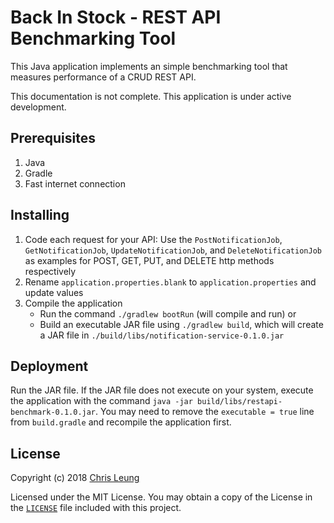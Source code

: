 # Back In Stock - REST API Benchmarking Tool

This Java application implements an simple benchmarking tool that measures performance of a CRUD REST API.

This documentation is not complete. This application is under active development.

## Prerequisites

1. Java
2. Gradle
3. Fast internet connection

## Installing

1. Code each request for your API: Use the `PostNotificationJob`,  `GetNotificationJob`, `UpdateNotificationJob`, and `DeleteNotificationJob` as examples for POST, GET, PUT, and DELETE http methods respectively
2. Rename `application.properties.blank` to `application.properties` and update values
3. Compile the application
    * Run the command `./gradlew bootRun` (will compile and run) or
    * Build an executable JAR file using `./gradlew build`, which will create a JAR file in `./build/libs/notification-service-0.1.0.jar`

## Deployment

Run the JAR file. If the JAR file does not execute on your system, execute the application with the command `java -jar build/libs/restapi-benchmark-0.1.0.jar`. You may need to remove the `executable = true` line from `build.gradle` and recompile the application first.

## License

Copyright (c) 2018 [Chris Leung](https://github.com/chrislzm)

Licensed under the MIT License. You may obtain a copy of the License in the [`LICENSE`](LICENSE) file included with this project.
